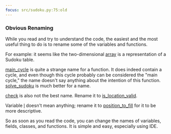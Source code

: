 ```yaml
---
focus: src/sudoku.py:75:old
---
```

### Obvious Renaming

While you read and try to understand the code, the easiest and the most useful thing to do is to rename some of the
variables and functions.

For example: it seems like the two-dimensional [array](src/sudoku.py:75:old) is a representation of a Sudoku table.

[main\_cycle](src/sudoku.py:47:old) is quite a strange name for a function. It does indeed contain a cycle,
and even though this cycle probably can be considered the "main cycle," the name doesn't say anything about the intention
of this function. [solve\_sudoku](src/sudoku.py:47) is much better for a name.

[check](src/sudoku.py:20:old) is also not the best name. Rename it to [is\_location\_valid](src/sudoku.py:20).

Variable [l](src/sudoku.py:48:old) doesn't mean anything; rename it to [position\_to\_fill](src/sudoku.py:48) for it to be more descriptive.

So as soon as you read the code, you can change the names of variables, fields, classes, and functions. It is simple and easy, especially using IDE.